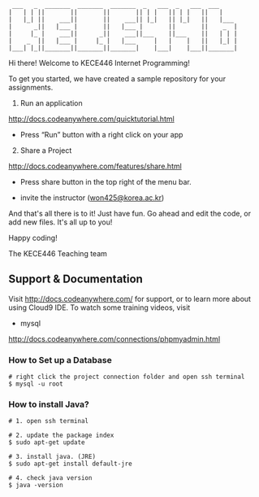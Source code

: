 
     ___   _  _______  _______  _______  _   ___  _   ___  ___     
    |   | | ||       ||       ||       || | |   || | |   ||   |    
    |   |_| ||    ___||       ||    ___|| |_|   || |_|   ||   |___ 
    |      _||   |___ |       ||   |___ |       ||       ||    _  |
    |     |_ |    ___||      _||    ___||___    ||___    ||   | | |
    |    _  ||   |___ |     |_ |   |___     |   |    |   ||   |_| |
    |___| |_||_______||_______||_______|    |___|    |___||_______|


Hi there! Welcome to KECE446 Internet Programming! 

To get you started, we have created a sample repository for your assignments.

1) Run an application 

http://docs.codeanywhere.com/quicktutorial.html

- Press “Run” button with a right click on your app

2) Share a Project

http://docs.codeanywhere.com/features/share.html
    
- Press share button in the top right of the menu bar.

- invite the instructor (won425@korea.ac.kr)
    
And that's all there is to it! Just have fun. Go ahead and edit the code, 
or add new files. It's all up to you! 

Happy coding!

The KECE446 Teaching team


## Support & Documentation

Visit http://docs.codeanywhere.com/ for support, or to learn more about using Cloud9 IDE. 
To watch some training videos, visit 

- mysql 

http://docs.codeanywhere.com/connections/phpmyadmin.html

### How to Set up a Database

    # right click the project connection folder and open ssh terminal
    $ mysql -u root


### How to install Java?

    # 1. open ssh terminal
    
    # 2. update the package index
    $ sudo apt-get update
    
    # 3. install java. (JRE)
    $ sudo apt-get install default-jre
    
    # 4. check java version
    $ java -version
